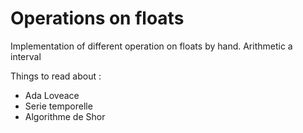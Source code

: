 # Operations on floats

Implementation of different operation on floats by hand.
Arithmetic a interval

Things to read about :

- Ada Loveace
- Serie temporelle
- Algorithme de Shor